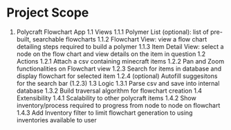 # Project Scope #
1. Polycraft Flowchart App
	1.1 Views
		1.1.1 Polymer List (optional): list of pre-built, searchable flowcharts
		1.1.2 Flowchart View: view a flow chart detailing steps required to build a polymer
		1.1.3 Item Detail View: select a node on the flow chart and view details on the item in question
	1.2 Actions
		1.2.1 Attach a csv containing minecraft items 
		1.2.2 Pan and Zoom functionalities on Flowchart view
		1.2.3 Search for items in database and display flowchart for selected item
		1.2.4 (optional) Autofill suggesitons for the search bar (1.2.3)
	1.3 Logic
		1.3.1 Parse csv and save into internal database
		1.3.2 Build traversal algorithm for flowchart creation
	1.4 Extensibility
		1.4.1 Scalability to other polycraft items
		1.4.2 Show inventory/process required to progress from node to node on flowchart
		1.4.3 Add Inventory filter to limit flowchart generation to using inventories available to user
		
